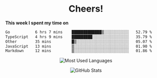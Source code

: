 <h1 align="center">Cheers!</h1>

**This week I spent my time on**
<!--START_SECTION:waka-->

```txt
Go           6 hrs 7 mins    █████████████▒░░░░░░░░░░░   52.79 %
TypeScript   4 hrs 9 mins    █████████░░░░░░░░░░░░░░░░   35.79 %
Other        35 mins         █▒░░░░░░░░░░░░░░░░░░░░░░░   05.07 %
JavaScript   13 mins         ▒░░░░░░░░░░░░░░░░░░░░░░░░   01.90 %
Markdown     12 mins         ▒░░░░░░░░░░░░░░░░░░░░░░░░   01.86 %
```

<!--END_SECTION:waka-->

<p align="center"><img src="https://github-readme-stats.vercel.app/api/top-langs/?username=thnkrn&layout=compact&hide=html&theme=tokyonight" alt="Most Used Languages" /></p>

<p align="center"><img src="https://github-readme-stats.vercel.app/api?username=thnkrn&show_icons=true&count_private=true&theme=tokyonight" alt="GitHub Stats" /></p>

<!-- <p align="center"><a href="https://wakatime.com"><img src="https://wakatime.com/share/@thnkrn/40092326-d1bd-471b-89da-9a7c63939402.png" /></p>
 -->

